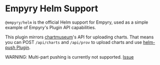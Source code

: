 # Empyry Helm Support

`@empyry/helm` is the official Helm support for Empyry, used as a simple example of Empyry's Plugin API capabilities.

This plugin mirrors [chartmuseum](https://github.com/helm/chartmuseum)'s API for uploading charts. That means you can POST `/api/charts` and `/api/prov` to upload charts and use [helm-push Plugin](https://github.com/chartmuseum/helm-push).

WARNING: Multi-part pushing is currently not supported. [Issue](https://github.com/DualVipers/Empyry/issues/2)
